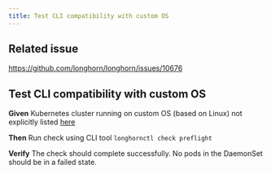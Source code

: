 ```yaml
---
title: Test CLI compatibility with custom OS
---
```


## Related issue
https://github.com/longhorn/longhorn/issues/10676

## Test CLI compatibility with custom OS

**Given** Kubernetes cluster running on custom OS (based on Linux) not explicitly listed [here](https://github.com/longhorn/cli/blob/40b81007971033276c5d548d704ec0f9689f5fa0/pkg/utils/os.go#L18-L32)

**Then** Run check using CLI tool `longhornctl check preflight`

**Verify** The check should complete successfully. No pods in the DaemonSet should be in a failed state.